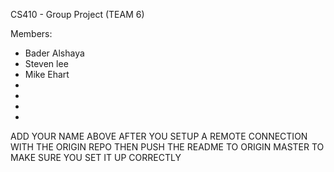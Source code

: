 CS410 - Group Project (TEAM 6)

Members:
- Bader Alshaya
- Steven lee
- Mike Ehart
- 
- 
- 
-

ADD YOUR NAME ABOVE AFTER YOU SETUP A REMOTE CONNECTION WITH THE ORIGIN REPO
THEN PUSH THE README TO ORIGIN MASTER TO MAKE SURE YOU SET IT UP CORRECTLY

